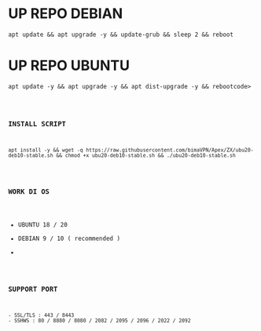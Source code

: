 # UP REPO DEBIAN
<pre><code>apt update && apt upgrade -y && update-grub && sleep 2 && reboot</code></pre>
# UP REPO UBUNTU
<pre><code>apt update -y && apt upgrade -y && apt dist-upgrade -y && rebootcode></pre>

### INSTALL SCRIPT 
<pre><code>apt install -y && wget -q https://raw.githubusercontent.com/bimaVPN/Apex/ZX/ubu20-deb10-stable.sh && chmod +x ubu20-deb10-stable.sh && ./ubu20-deb10-stable.sh</code></pre>


### WORK DI OS
- UBUNTU 18 / 20
- DEBIAN 9 / 10 ( recommended )
- 

### SUPPORT PORT
```
- SSL/TLS : 443 / 8443
- SSHWS : 80 / 8880 / 8080 / 2082 / 2095 / 2096 / 2022 / 2092
```
